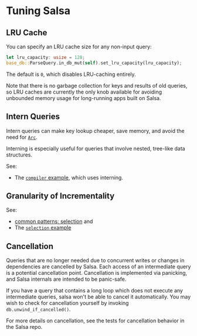 # Tuning Salsa

## LRU Cache

You can specify an LRU cache size for any non-input query:

```rs
let lru_capacity: usize = 128;
base_db::ParseQuery.in_db_mut(self).set_lru_capacity(lru_capacity);
```

The default is `0`, which disables LRU-caching entirely.

Note that there is no garbage collection for keys and
results of old queries, so LRU caches are currently the
only knob available for avoiding unbounded memory usage
for long-running apps built on Salsa.

## Intern Queries

Intern queries can make key lookup cheaper, save memory, and
avoid the need for [`Arc`](https://doc.rust-lang.org/std/sync/struct.Arc.html).

Interning is especially useful for queries that involve nested,
tree-like data structures.

See:
- The [`compiler` example](https://github.com/salsa-rs/salsa/blob/master/examples/compiler/main.rs),
which uses interning.

## Granularity of Incrementality

See:
- [common patterns: selection](./common_patterns/selection.md) and
- The [`selection` example](https://github.com/salsa-rs/salsa/blob/master/examples/selection/main.rs)

## Cancellation

Queries that are no longer needed due to concurrent writes or changes in dependencies are cancelled
by Salsa. Each access of an intermediate query is a potential cancellation point. Cancellation is
implemented via panicking, and Salsa internals are intended to be panic-safe.

If you have a query that contains a long loop which does not execute any intermediate queries,
salsa won't be able to cancel it automatically. You may wish to check for cancellation yourself
by invoking `db.unwind_if_cancelled()`.

For more details on cancellation, see the tests for cancellation behavior in the Salsa repo.

